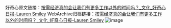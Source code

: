 好奇心原文链接：[按需经济真的会让我们有更多工作以外的时间吗？_文化_好奇心日报-Lauren Smiley](https://www.qdaily.com/articles/11126.html)
WebArchive归档链接：[按需经济真的会让我们有更多工作以外的时间吗？_文化_好奇心日报-Lauren Smiley](http://web.archive.org/web/20170630224315/http://www.qdaily.com/articles/11126.html)
![image](http://ww3.sinaimg.cn/large/007d5XDply1g3wcvazb0jj30u0c6h4qs)